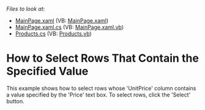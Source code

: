 <!-- default file list -->
*Files to look at*:

* [MainPage.xaml](./CS/AgDataGrid_SelectRows/MainPage.xaml) (VB: [MainPage.xaml](./VB/AgDataGrid_SelectRows/MainPage.xaml))
* [MainPage.xaml.cs](./CS/AgDataGrid_SelectRows/MainPage.xaml.cs) (VB: [MainPage.xaml.vb](./VB/AgDataGrid_SelectRows/MainPage.xaml.vb))
* [Products.cs](./CS/AgDataGrid_SelectRows/Products.cs) (VB: [Products.vb](./VB/AgDataGrid_SelectRows/Products.vb))
<!-- default file list end -->
# How to Select Rows That Contain the Specified Value


<p>This example shows how to select rows whose 'UnitPrice' column contains a value specified by the 'Price' text box. To select rows, click the 'Select' button.</p>

<br/>


